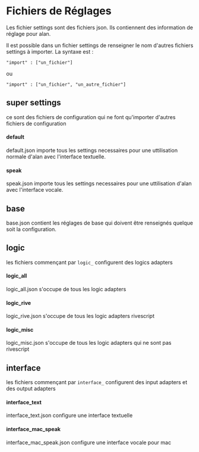 Fichiers de Réglages
====================

Les fichier settings sont des fichiers json. Ils contiennent des information de réglage pour alan.

Il est possible dans un fichier settings de renseigner le nom d'autres fichiers settings à importer. La syntaxe est :

```
"import" : ["un_fichier"]
```
ou
```
"import" : ["un_fichier", "un_autre_fichier"]
```

## super settings

ce sont des fichiers de configuration qui ne font qu'importer d'autres fichiers de configuration

#### default

default.json importe tous les settings necessaires pour une uttilisation normale d'alan avec l'interface textuelle.

#### speak

speak.json importe tous les settings necessaires pour une uttilisation d'alan avec l'interface vocale.

## base

base.json contient les réglages de base qui doivent être renseignés quelque soit la configuration.

## logic

les fichiers commençant par `logic_` configurent des logics adapters

#### logic_all

logic_all.json s'occupe de tous les logic adapters

#### logic_rive

logic_rive.json s'occupe de tous les logic adapters rivescript

#### logic_misc

logic_misc.json s'occupe de tous les logic adapters qui ne sont pas rivescript

## interface

les fichiers commençant par `interface_` configurent des input adapters et des output adapters

#### interface_text

interface_text.json configure une interface textuelle

#### interface_mac_speak

interface_mac_speak.json configure une interface vocale pour mac
